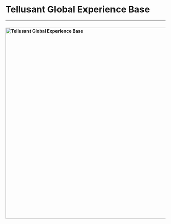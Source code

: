 # Tellusant Global Experience Base

---
#### <img  src="assets/svg/tellusant-global-experience-base.md" width="600" alt="Tellusant Global Experience Base">
